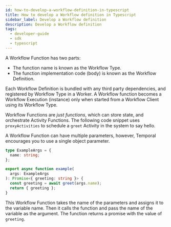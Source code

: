 ```yaml
---
id: how-to-develop-a-workflow-definition-in-typescript
title: How to develop a Workflow definition in Typescript
sidebar_label: Develop a Workflow definition
description: Develop a Workflow definition
tags:
  - developer-guide
  - sdk
  - typescript
---
```


A Workflow Function has two parts:

- The function name is known as the Workflow Type.
- The function implementation code (body) is known as the Workflow Definition.

Each Workflow Definition is bundled with any third party dependencies, and registered by Workflow Type in a Worker. A Workflow function becomes a Workflow Execution (instance) only when started from a Workflow Client using its Workflow Type.

Workflow Functions are _just functions_, which can store state, and orchestrate Activity Functions.
The following code snippet uses `proxyActivities` to schedule a `greet` Activity in the system to say hello.

A Workflow Function can have multiple parameters, however, Temporal encourages you to use a single object parameter.

```typescript
type ExampleArgs = {
  name: string;
};

export async function example(
  args: ExampleArgs
): Promise<{ greeting: string }> {
  const greeting = await greet(args.name);
  return { greeting };
}
```

This Workflow Function takes the name of the parameters and assigns it to the variable name. Then it calls the function and pass the name of the variable as the argument. The function returns a promise with the value of `greeting`.
